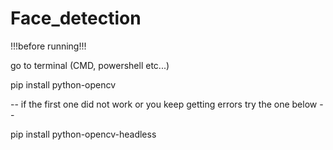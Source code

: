 # Face_detection

!!!before running!!!

go to terminal (CMD, powershell etc...)

pip install python-opencv 

-- if the first one did not work or you keep getting errors try the one below --

pip install python-opencv-headless
